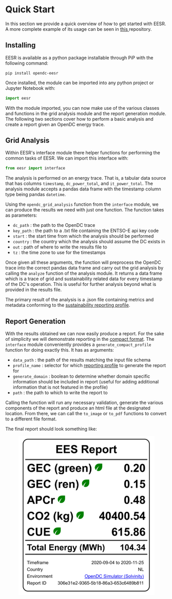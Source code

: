 # Quick Start

In this section we provide a quick overview of how to get started with EESR. A more complete example of its usage can be seen in [this ](https://github.com/philippsommer27/experiments-bsc-thesis-2022)repository.

## Installing

EESR is available as a python package installable through PiP with the following command:

```
pip install opendc-eesr
```

Once installed, the module can be imported into any python project or Jupyter Notebook with:

```python
import eesr
```

With the module imported, you can now make use of the various classes and functions in the grid analysis module and the report generation module. The following two sections cover how to perform a basic analysis and create a report given an OpenDC energy trace.

## Grid Analysis

Within EESR's interface module there helper functions for performing the common tasks of EESR. We can import this interface with:

```python
from eesr import interface
```

The analysis is performed on an energy trace. That is, a tabular data source that has columns `timestamp`, `dc_power_total`, and `it_power_total`. The analysis module accepts a pandas data frame with the timestamp column type being pandas `datetime`.

Using the `opendc_grid_analysis` function from the `interface` module, we can produce the results we need with just one function. The function takes as parameters:

* `dc_path` : the path to the OpenDC trace
* `key_path` : the path to a .txt file containing the ENTSO-E api key code
* `start` : the start time from which the analysis should be performed
* `country` : the country which the analysis should assume the DC exists in
* `out` : path of where to write the results file to
* `tz` :  the time zone to use for the timestamps

Once given all these arguments, the function will preprocess the OpenDC trace into the correct pandas data frame and carry out the grid analysis by calling the `analyze` function of the analysis module. It returns a data frame which is a trace of grid and sustainability related data for every timestamp of the DC's operation. This is useful for further analysis beyond what is provided in the results file.&#x20;

The primary result of the analysis is a .json file containing metrics and metadata conforming to the [sustainability reporting profile](../library/reporting-profiles/sustainability-0.1.md).

## Report Generation

With the results obtained we can now easily produce a report. For the sake of simplicity we will demonstrate reporting in the [compact format](../library/report-templates/compact.md). The `interface` module conveniently provides a `generate_compact_profile` function for doing exactly this. It has as arguments:

* `data_path` : the path of the results matching the input file schema
* `profile_name` : selector for which [reporting profile](../library/reporting-profiles/) to generate the report for
* `generate_domain` : boolean to determine whether domain specific information should be included in report (useful for adding additional information that is not featured in the profile)
* `path` : the path to which to write the report to

Calling the function will run any necessary validation, generate the various components of the report and produce an html file at the designated location. From there, we can call the `to_image` or `to_pdf` functions to convert to a different file format.

The final report should look something like:

<figure><img src="../.gitbook/assets/report.png" alt=""><figcaption></figcaption></figure>
